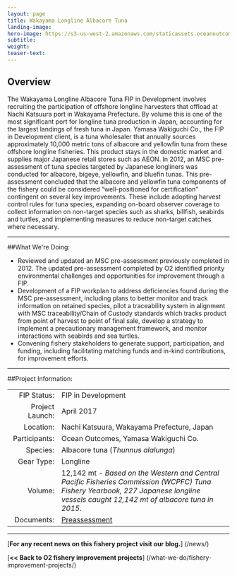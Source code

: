 ```yaml
---
layout: page 
title: Wakayama Longline Albacore Tuna
landing-image:
hero-image: https://s3-us-west-2.amazonaws.com/staticassets.oceanoutcomes.org/hero+photos/wakayama-albacore-tuna-hero.jpg
subtitle:
weight: 
teaser-text:
---
```

<h2>Overview</h2>

The Wakayama Longline Albacore Tuna FIP in Development involves recruiting the participation of offshore longline harvesters that offload at Nachi Katsuura port in Wakayama Prefecture. By volume this is one of the most significant port for longline tuna production in Japan, accounting for the largest landings of fresh tuna in Japan. Yamasa Wakiguchi Co., the FIP in Development client, is a tuna wholesaler that annually sources approximately 10,000 metric tons of albacore and yellowfin tuna from these offshore longline fisheries. This product stays in the domestic market and supplies major Japanese retail stores such as AEON. In 2012, an MSC pre-assessment of tuna species targeted by Japanese longliners was conducted for albacore, bigeye, yellowfin, and bluefin tunas. This pre-assessment concluded that the albacore and yellowfin tuna components of the fishery could be considered “well-positioned for certification” contingent on several key improvements. These include adopting harvest control rules for tuna species, expanding on-board observer coverage to collect information on non-target species such as sharks, billfish, seabirds and turtles, and implementing measures to reduce non-target catches where necessary.

---

##What We're Doing:

* Reviewed and updated an MSC pre-assessment previously completed in 2012. The updated pre-assessment completed by O2 identified priority environmental challenges and opportunities for improvement through a FIP.
* Development of a FIP workplan to address deficiencies found during the MSC pre-assessment, including plans to better monitor and track information on retained species, pilot a traceability system in alignment with MSC traceability/Chain of Custody standards which tracks product from point of harvest to point of final sale, develop a strategy to implement a precautionary management framework, and monitor interactions with seabirds and sea turtles. 
* Convening fishery stakeholders to generate support, participation, and funding, including facilitating matching funds and in-kind contributions, for improvement efforts.

---

##Project Information:

|||
| ---: | --- |
| FIP Status: | FIP in Development |
| Project Launch: | April 2017 |
| Location: | Nachi Katsuura, Wakayama Prefecture, Japan |
| Participants: | Ocean Outcomes, Yamasa Wakiguchi Co. |
| Species: | Albacore tuna (*Thunnus alalunga*) |
| Gear Type: | Longline |
| Volume: | 12,142 mt - *Based on the Western and Central Pacific Fisheries Commission (WCPFC) Tuna Fishery Yearbook, 227 Japanese longline vessels caught 12,142 mt of albacore tuna in 2015.* |
| Documents: | <a href="https://s3-us-west-2.amazonaws.com/staticassets.oceanoutcomes.org/supporting+documents/Fishery+Project+Resources/WakayamaTunaLonglineTunaFisheryPreassessment2017.pdf" target="_blank">Preassessment</a> |

---

[**For any recent news on this fishery project visit our blog.**] (/news/) 

[**<< Back to O2 fishery improvement projects**] (/what-we-do/fishery-improvement-projects/)
